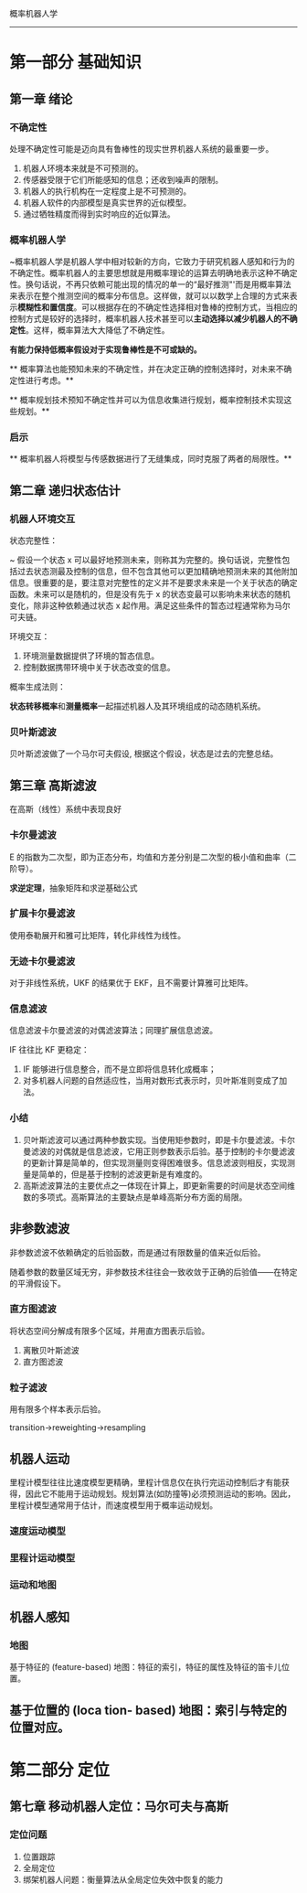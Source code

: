 概率机器人学

----

# 第一部分 基础知识

## 第一章 绪论

### 不确定性

处理不确定性可能是迈向具有鲁棒性的现实世界机器人系统的最重要一步。

1. 机器人环境本来就是不可预测的。
2. 传感器受限于它们所能感知的信息；还收到噪声的限制。
3. 机器人的执行机构在一定程度上是不可预测的。
4. 机器人软件的内部模型是真实世界的近似模型。
5. 通过牺牲精度而得到实时响应的近似算法。

### 概率机器人学

~概率机器人学是机器人学中相对较新的方向，它致力于研究机器人感知和行为的不确定性。概率机器人的主要思想就是用概率理论的运算去明确地表示这种不确定性。换句话说，不再只依赖可能出现的情况的单一的“最好推测"'而是用概率算法来表示在整个推测空间的概率分布信息。这样做，就可以以数学上合理的方式来表示**模糊性和置信度**。可以根据存在的不确定性选择相对鲁棒的控制方式，当相应的控制方式是较好的选择时，概率机器人技术甚至可以**主动选择以减少机器人的不确定性**。这样，概率算法大大降低了不确定性。

**有能力保持低概率假设对于实现鲁棒性是不可或缺的。**

** 概率算法也能预知未来的不确定性，并在决定正确的控制选择时，对未来不确定性进行考虑。**

** 概率规划技术预知不确定性并可以为信息收集进行规划，概率控制技术实现这些规划。**

### 启示

** 概率机器人将模型与传感数据进行了无缝集成，同时克服了两者的局限性。**

## 第二章 递归状态估计

### 机器人环境交互

状态完整性：

~ 假设一个状态 x 可以最好地预测未来，则称其为完整的。换句话说，完整性包括过去状态测最及控制的信息，但不包含其他可以更加精确地预测未来的其他附加信息。很重要的是，要注意对完整性的定义并不是要求未来是一个关于状态的确定函数。未来可以是随机的，但是没有先于 x 的状态变最可以影响未来状态的随机变化，除非这种依赖通过状态 x 起作用。满足这些条件的暂态过程通常称为马尔可夫链。

环境交互：

1. 环境测量数据提供了环境的暂态信息。
2. 控制数据携带环境中关于状态改变的信息。

概率生成法则：

**状态转移概率**和**测量概率**一起描述机器人及其环境组成的动态随机系统。

### 贝叶斯滤波

贝叶斯滤波做了一个马尔可夫假设, 根据这个假设，状态是过去的完整总结。

## 第三章 高斯滤波

在高斯（线性）系统中表现良好

### 卡尔曼滤波

E 的指数为二次型，即为正态分布，均值和方差分别是二次型的极小值和曲率（二阶导）。

**求逆定理**，抽象矩阵和求逆基础公式

### 扩展卡尔曼滤波

使用泰勒展开和雅可比矩阵，转化非线性为线性。

### 无迹卡尔曼滤波

对于非线性系统，UKF 的结果优于 EKF，且不需要计算雅可比矩阵。

### 信息滤波

信息滤波卡尔曼滤波的对偶滤波算法；同理扩展信息滤波。

IF 往往比 KF 更稳定：

1. IF 能够进行信息整合，而不是立即将信息转化成概率；
2. 对多机器人问题的自然适应性，当用对数形式表示时，贝叶斯准则变成了加法。

### 小结

1. 贝叶斯滤波可以通过两种参数实现。当使用矩参数时，即是卡尔曼滤波。卡尔曼滤波的对偶就是信息滤波，它用正则参数表示后验。基于控制的卡尔曼滤波的更新计算是简单的，但实现测量则变得困难很多。信息滤波则相反，实现测量是简单的，但是基于控制的滤波更新是有难度的。
2. 高斯滤波算法的主要优点之一体现在计算上，即更新需要的时间是状态空间维数的多项式。高斯算法的主要缺点是单峰高斯分布方面的局限。

## 非参数滤波

非参数滤波不依赖确定的后验函数，而是通过有限数量的值来近似后验。

随着参数的数量区域无穷，非参数技术往往会一致收敛于正确的后验值——在特定的平滑假设下。

### 直方图滤波

将状态空间分解成有限多个区域，并用直方图表示后验。

1. 离散贝叶斯滤波
2. 直方图滤波

### 粒子滤波

用有限多个样本表示后验。

transition->reweighting->resampling

## 机器人运动

里程计模型往往比速度模型更精确，里程计信息仅在执行完运动控制后才有能获得，因此它不能用于运动规划。规划算法(如防撞等)必须预测运动的影响。因此，里程计模型通常用于估计，而速度模型用于概率运动规划。

### 速度运动模型

### 里程计运动模型

### 运动和地图

## 机器人感知

### 地图

基于特征的 (feature-based) 地图：特征的索引，特征的属性及特征的笛卡儿位置。

基于位置的 (loca­ tion- based) 地图：索引与特定的位置对应。
----

# 第二部分 定位

## 第七章 移动机器人定位：马尔可夫与高斯

### 定位问题

1. 位置跟踪
2. 全局定位
3. 绑架机器人问题：衡量算法从全局定位失效中恢复的能力










